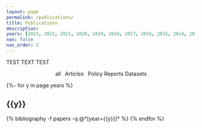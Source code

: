 ```yaml
---
layout: page
permalink: /publications/
title: Publications
description:
years: [2023, 2022, 2021, 2020, 2019, 2018, 2017, 2016, 2015, 2014, 2013, 2012, 2011]
nav: false
nav_order: 2
---
```



<!-- _pages/publications.md -->

<script>
function filterSubject(filter) {
  var list = document.getElementById("publicationList");
  var rows = list.getElementsByClassName("row");
  
  // Loop through all rows, hide those which don't match the selected filter
  for (i = 0; i < rows.length; i++) {
    var primaryClass = rows[i].getElementsByClassName("category-tag")[0];
	if (primaryClass.textContent.indexOf(filter) > -1) {
        rows[i].style.display = "";
    } else {
        rows[i].style.display = "none";
    }
  }
  
  // Loop through all sections, hide those which are empty
  var years = list.getElementsByClassName("year");
  for (i = 0; i < years.length; i++) {
    var count = 0;
    for (j = 0; j < rows.length; j++) {
	  var section_tag = rows[j].getElementsByClassName("section-tag")[0];
	  if (section_tag.textContent == years[i].textContent && rows[j].style.display == "") { count++; }
	}
	if (count != 0) {
	  years[i].style.display = "";
	} else {
	  years[i].style.display = "none";
	}
  }
}
</script>


TEST TEXT TEST


<center>
<p>
<abbr class="{{site.data.badge_colors['darkgrey']}}" onclick="filterSubject('')" style="cursor: pointer;">all</abbr>&ensp;
<abbr class="{{site.data.badge_colors['darkgrey']}}" onclick="filterSubject('article')" style="cursor: pointer;">Articles</abbr>&ensp;
<abbr class="{{site.data.badge_colors['darkgrey']}}" onclick="filterSubject('techreport')" style="cursor: pointer;">Policy Reports</abbr>
<abbr class="{{site.data.badge_colors['darkgrey']}}" onclick="filterSubject('manual')" style="cursor: pointer;">Datasets</abbr>
</p>
</center>



<div id="publicationList" class="publications">
 
{%- for y in page.years %}
  <h2 class="year">{{y}}</h2>
  {% bibliography -f papers -q @*[year={{y}}]* %}
{% endfor %}

</div>